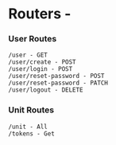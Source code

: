 # Routers -

### User Routes

    /user - GET
    /user/create - POST
    /user/login - POST
    /user/reset-password - POST
    /user/reset-password - PATCH
    /user/logout - DELETE

### Unit Routes

    /unit - All
    /tokens - Get

